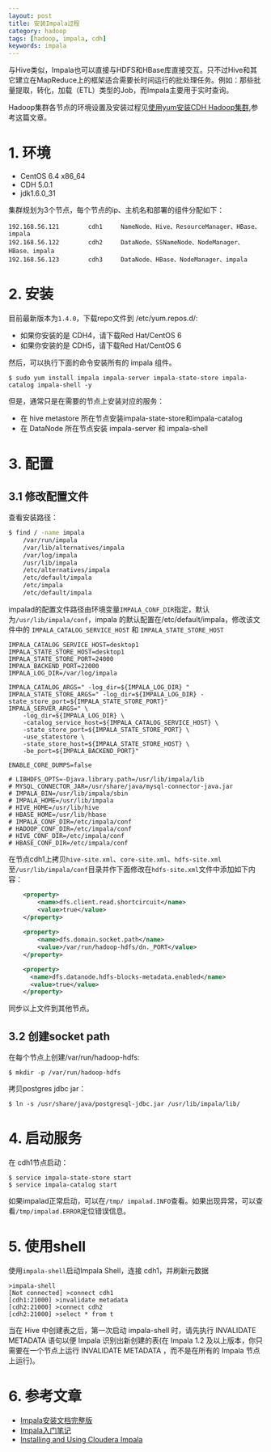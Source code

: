 ```yaml
---
layout: post
title: 安装Impala过程
category: hadoop
tags: [hadoop, impala, cdh]
keywords: impala
---
```


与Hive类似，Impala也可以直接与HDFS和HBase库直接交互。只不过Hive和其它建立在MapReduce上的框架适合需要长时间运行的批处理任务。例如：那些批量提取，转化，加载（ETL）类型的Job，而Impala主要用于实时查询。

Hadoop集群各节点的环境设置及安装过程见[使用yum安装CDH Hadoop集群](/2013/04/06/install-cloudera-cdh-by-yum/),参考这篇文章。

# 1. 环境

- CentOS 6.4 x86_64
- CDH 5.0.1
- jdk1.6.0_31

集群规划为3个节点，每个节点的ip、主机名和部署的组件分配如下：

```
192.168.56.121        cdh1     NameNode、Hive、ResourceManager、HBase、impala
192.168.56.122        cdh2     DataNode、SSNameNode、NodeManager、HBase、impala
192.168.56.123        cdh3     DataNode、HBase、NodeManager、impala
```

# 2. 安装

目前最新版本为`1.4.0`，下载repo文件到 /etc/yum.repos.d/:

 - 如果你安装的是 CDH4，请下载Red Hat/CentOS 6
 - 如果你安装的是 CDH5，请下载Red Hat/CentOS 6
 
然后，可以执行下面的命令安装所有的 impala 组件。

```
$ sudo yum install impala impala-server impala-state-store impala-catalog impala-shell -y
```

但是，通常只是在需要的节点上安装对应的服务：

 - 在 hive metastore 所在节点安装impala-state-store和impala-catalog
 - 在 DataNode 所在节点安装 impala-server 和 impala-shell

# 3. 配置

## 3.1 修改配置文件

查看安装路径：

```bash
$ find / -name impala
	/var/run/impala
	/var/lib/alternatives/impala
	/var/log/impala
	/usr/lib/impala
	/etc/alternatives/impala
	/etc/default/impala
	/etc/impala
	/etc/default/impala
```

impalad的配置文件路径由环境变量`IMPALA_CONF_DIR`指定，默认为`/usr/lib/impala/conf`，impala 的默认配置在/etc/default/impala，修改该文件中的 `IMPALA_CATALOG_SERVICE_HOST` 和 `IMPALA_STATE_STORE_HOST`

```
IMPALA_CATALOG_SERVICE_HOST=desktop1
IMPALA_STATE_STORE_HOST=desktop1
IMPALA_STATE_STORE_PORT=24000
IMPALA_BACKEND_PORT=22000
IMPALA_LOG_DIR=/var/log/impala

IMPALA_CATALOG_ARGS=" -log_dir=${IMPALA_LOG_DIR} "
IMPALA_STATE_STORE_ARGS=" -log_dir=${IMPALA_LOG_DIR} -state_store_port=${IMPALA_STATE_STORE_PORT}"
IMPALA_SERVER_ARGS=" \
    -log_dir=${IMPALA_LOG_DIR} \
    -catalog_service_host=${IMPALA_CATALOG_SERVICE_HOST} \
    -state_store_port=${IMPALA_STATE_STORE_PORT} \
    -use_statestore \
    -state_store_host=${IMPALA_STATE_STORE_HOST} \
    -be_port=${IMPALA_BACKEND_PORT}"

ENABLE_CORE_DUMPS=false

# LIBHDFS_OPTS=-Djava.library.path=/usr/lib/impala/lib
# MYSQL_CONNECTOR_JAR=/usr/share/java/mysql-connector-java.jar
# IMPALA_BIN=/usr/lib/impala/sbin
# IMPALA_HOME=/usr/lib/impala
# HIVE_HOME=/usr/lib/hive
# HBASE_HOME=/usr/lib/hbase
# IMPALA_CONF_DIR=/etc/impala/conf
# HADOOP_CONF_DIR=/etc/impala/conf
# HIVE_CONF_DIR=/etc/impala/conf
# HBASE_CONF_DIR=/etc/impala/conf
```

在节点cdh1上拷贝`hive-site.xml`、`core-site.xml`、`hdfs-site.xml`至`/usr/lib/impala/conf`目录并作下面修改在`hdfs-site.xml`文件中添加如下内容：

```xml
	<property>
	    <name>dfs.client.read.shortcircuit</name>
	    <value>true</value>
	</property>
	 
	<property>
	    <name>dfs.domain.socket.path</name>
	    <value>/var/run/hadoop-hdfs/dn._PORT</value>
	</property>

	<property>
	  <name>dfs.datanode.hdfs-blocks-metadata.enabled</name>
	  <value>true</value>
	</property>
```

同步以上文件到其他节点。


## 3.2 创建socket path

在每个节点上创建/var/run/hadoop-hdfs:

```
$ mkdir -p /var/run/hadoop-hdfs
```

拷贝postgres jdbc jar：

```
$ ln -s /usr/share/java/postgresql-jdbc.jar /usr/lib/impala/lib/
```

# 4. 启动服务

在 cdh1节点启动：

```
$ service impala-state-store start
$ service impala-catalog start
```

如果impalad正常启动，可以在`/tmp/ impalad.INFO`查看。如果出现异常，可以查看`/tmp/impalad.ERROR`定位错误信息。

# 5. 使用shell

使用`impala-shell`启动Impala Shell，连接 cdh1，并刷新元数据

```
>impala-shell
[Not connected] >connect cdh1
[cdh1:21000] >invalidate metadata
[cdh2:21000] >connect cdh2
[cdh2:21000] >select * from t
```

当在 Hive 中创建表之后，第一次启动 impala-shell 时，请先执行 INVALIDATE METADATA 语句以便 Impala 识别出新创建的表(在 Impala 1.2 及以上版本，你只需要在一个节点上运行 INVALIDATE METADATA ，而不是在所有的 Impala 节点上运行)。

# 6. 参考文章
* [Impala安装文档完整版](http://yuntai.1kapp.com/?p=904)
* [Impala入门笔记](http://tech.uc.cn/?p=817)
* [Installing and Using Cloudera Impala](https://ccp.cloudera.com/display/IMPALA10BETADOC/Installing+and+Using+Cloudera+Impala)

